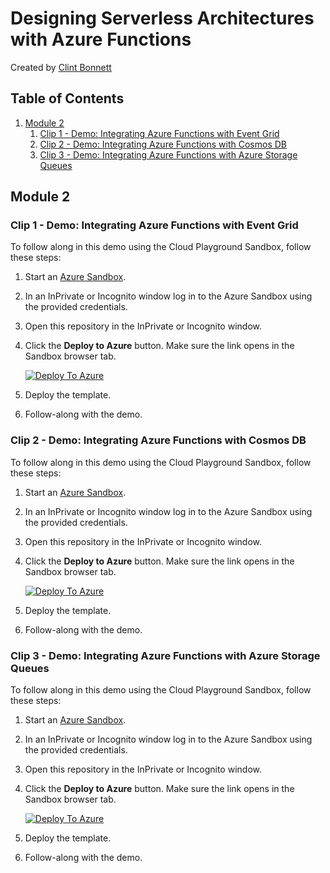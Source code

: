 # Designing Serverless Architectures with Azure Functions

Created by [Clint Bonnett](https://app.pluralsight.com/profile/author/clint-bonnett)


## Table of Contents

1. [Module 2](#module-2)
    1. [Clip 1 - Demo: Integrating Azure Functions with Event Grid](#clip-1---demo-integrating-azure-functions-with-event-grid)
    1. [Clip 2 - Demo: Integrating Azure Functions with Cosmos DB](#clip-2---demo-integrating-azure-functions-with-cosmos-db)
    1. [Clip 3 - Demo: Integrating Azure Functions with Azure Storage Queues](#clip-3---demo-integrating-azure-functions-with-azure-storage-queues)

## Module 2

### Clip 1 - Demo: Integrating Azure Functions with Event Grid
To follow along in this demo using the Cloud Playground Sandbox, follow these steps:

1. Start an [Azure Sandbox](https://app.pluralsight.com/hands-on/playground/cloud-sandboxes).
1. In an InPrivate or Incognito window log in to the Azure Sandbox using the provided credentials.
1. Open this repository in the InPrivate or Incognito window.
1. Click the **Deploy to Azure** button. Make sure the link opens in the Sandbox browser tab.

    [![Deploy To Azure](https://aka.ms/deploytoazurebutton)](https://portal.azure.com/#create/Microsoft.Template/uri/https%3A%2F%2Fraw.githubusercontent.com%2Fpluralsight-cloud%2Fazure-functions-designing-serverless-architecture%2Frefs%2Fheads%2Fmain%2F2.1%2Feventgrid.json)

1. Deploy the template.
1. Follow-along with the demo.


### Clip 2 - Demo: Integrating Azure Functions with Cosmos DB

To follow along in this demo using the Cloud Playground Sandbox, follow these steps:

1. Start an [Azure Sandbox](https://app.pluralsight.com/hands-on/playground/cloud-sandboxes).
1. In an InPrivate or Incognito window log in to the Azure Sandbox using the provided credentials.
1. Open this repository in the InPrivate or Incognito window.
1. Click the **Deploy to Azure** button. Make sure the link opens in the Sandbox browser tab.

    [![Deploy To Azure](https://aka.ms/deploytoazurebutton)](https://portal.azure.com/#create/Microsoft.Template/uri/https%3A%2F%2Fraw.githubusercontent.com%2Fpluralsight-cloud%2Fazure-functions-designing-serverless-architecture%2Frefs%2Fheads%2Fmain%2F2.2%2Fcosmosdb.json)

1. Deploy the template.
1. Follow-along with the demo.

### Clip 3 - Demo: Integrating Azure Functions with Azure Storage Queues

To follow along in this demo using the Cloud Playground Sandbox, follow these steps:

1. Start an [Azure Sandbox](https://app.pluralsight.com/hands-on/playground/cloud-sandboxes).
1. In an InPrivate or Incognito window log in to the Azure Sandbox using the provided credentials.
1. Open this repository in the InPrivate or Incognito window.
1. Click the **Deploy to Azure** button. Make sure the link opens in the Sandbox browser tab.

    [![Deploy To Azure](https://aka.ms/deploytoazurebutton)](https://portal.azure.com/#create/Microsoft.Template/uri/https%3A%2F%2Fraw.githubusercontent.com%2Fpluralsight-cloud%2Fazure-functions-designing-serverless-architecture%2Frefs%2Fheads%2Fmain%2F2.3%2Fstoragequeue.json)

1. Deploy the template.
1. Follow-along with the demo.

